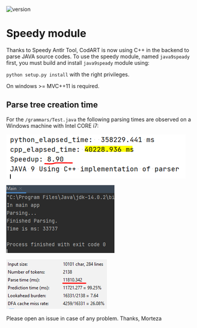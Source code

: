 ![version](https://img.shields.io/badge/version-1.0.0-green)

# Speedy module

Thanks to Speedy Antlr Tool, CodART is now using C++ in the backend to parse JAVA source codes. 
To use the speedy module, named `java9speady` first, you must build and install `java9speady` module using:

`python setup.py install` with the right privileges.

On windows  >= MVC++11 is required.


## Parse tree creation time

For the `/grammars/Test.java` the following parsing times are observed on a Windows machine with Intel CORE i7:

![ANTLR Python and C++](docs/figs/parsetime/antlr_python_and_cpp.png)

![ANTLR Java](docs/figs/parsetime/antlr_java.png)

![ANTLR Plugin for Intellij IDE](docs/figs/parsetime/antlr_intellij-plugin-v4.png)

Please open an issue in case of any problem.
Thanks, Morteza
